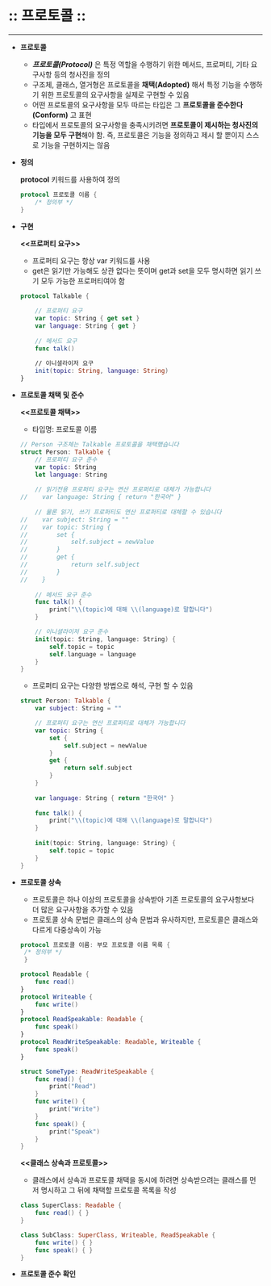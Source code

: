# :: 프로토콜 ::

------

- **프로토콜**

  - ***프로토콜(Protocol)*** 은 특정 역할을 수행하기 위한 메서드, 프로퍼티, 기타 요구사항 등의 청사진을 정의
  - 구조체, 클래스, 열거형은 프로토콜을 **채택(Adopted)** 해서 특정 기능을 수행하기 위한 프로토콜의 요구사항을 실제로 구현할 수 있음
  - 어떤 프로토콜의 요구사항을 모두 따르는 타입은 그 **프로토콜을 준수한다(Conform)** 고 표현
  - 타입에서 프로토콜의 요구사항을 충족시키려면 **프로토콜이 제시하는 청사진의 기능을 모두 구현**해야 함. 즉, 프로토콜은 기능을 정의하고 제시 할 뿐이지 스스로 기능을 구현하지는 않음

- **정의**

  **protocol** 키워드를 사용하여 정의

  ```swift
  protocol 프로토콜 이름 {
      /* 정의부 */
  }
  ```

- **구현**

  **<<프로퍼티 요구>>**

  - 프로퍼티 요구는 항상 var 키워드를 사용
  - get은 읽기만 가능해도 상관 없다는 뜻이며 get과 set을 모두 명시하면 읽기 쓰기 모두 가능한 프로퍼티여야 함

  ```swift
  protocol Talkable {
      
      // 프로퍼티 요구
      var topic: String { get set }
      var language: String { get }
      
      // 메서드 요구
      func talk()
      
      // 이니셜라이저 요구
      init(topic: String, language: String)
  }
  ```

- **프로토콜 채택 및 준수**

  **<<프로토콜 채택>>**

  - 타입명: 프로토콜 이름

  ```swift
  // Person 구조체는 Talkable 프로토콜을 채택했습니다
  struct Person: Talkable {
      // 프로퍼티 요구 준수
      var topic: String
      let language: String
      
      // 읽기전용 프로퍼티 요구는 연산 프로퍼티로 대체가 가능합니다
  //    var language: String { return "한국어" }
      
      // 물론 읽기, 쓰기 프로퍼티도 연산 프로퍼티로 대체할 수 있습니다
  //    var subject: String = ""
  //    var topic: String {
  //        set {
  //            self.subject = newValue
  //        }
  //        get {
  //            return self.subject
  //        }
  //    }
      
      // 메서드 요구 준수    
      func talk() {
          print("\\(topic)에 대해 \\(language)로 말합니다")
      }
  
      // 이니셜라이저 요구 준수    
      init(topic: String, language: String) {
          self.topic = topic
          self.language = language
      }
  }
  ```

  - 프로퍼티 요구는 다양한 방법으로 해석, 구현 할 수 있음

  ```swift
  struct Person: Talkable {
      var subject: String = ""
  
      // 프로퍼티 요구는 연산 프로퍼티로 대체가 가능합니다
      var topic: String {
          set {
              self.subject = newValue
          }
          get {
              return self.subject
          }
      }
      
      var language: String { return "한국어" }
      
      func talk() {
          print("\\(topic)에 대해 \\(language)로 말합니다")
      }
      
      init(topic: String, language: String) {
          self.topic = topic
      }
  }
  ```

- **프로토콜 상속**

  - 프로토콜은 하나 이상의 프로토콜을 상속받아 기존 프로토콜의 요구사항보다 더 많은 요구사항을 추가할 수 있음
  - 프로토콜 상속 문법은 클래스의 상속 문법과 유사하지만, 프로토콜은 클래스와 다르게 다중상속이 가능

  ```swift
  protocol 프로토콜 이름: 부모 프로토콜 이름 목록 {
   /* 정의부 */
   }
  ```

  ```swift
  protocol Readable {
      func read()
  }
  protocol Writeable {
      func write()
  }
  protocol ReadSpeakable: Readable {
      func speak()
  }
  protocol ReadWriteSpeakable: Readable, Writeable {
      func speak()
  }
  
  struct SomeType: ReadWriteSpeakable {
      func read() {
          print("Read")
      }
      func write() {
          print("Write")
      }
      func speak() {
          print("Speak")
      }
  }
  ```

  **<<클래스 상속과 프로토콜>>**

  - 클래스에서 상속과 프로토콜 채택을 동시에 하려면 상속받으려는 클래스를 먼저 명시하고 그 뒤에 채택할 프로토콜 목록을 작성

  ```swift
  class SuperClass: Readable {
      func read() { }
  }
  
  class SubClass: SuperClass, Writeable, ReadSpeakable {
      func write() { }
      func speak() { }
  }
  ```

- **프로토콜 준수 확인**